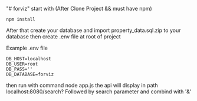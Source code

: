 "# forviz" 
start with (After Clone Project && must have npm)
```
npm install
```
After that create your database and import property_data.sql.zip to your database
then create .env file at root of project

Example .env file
```
DB_HOST=localhost
DB_USER=root
DB_PASS=''
DB_DATABASE=forviz 
```

then run with command node app.js 
the api will display in path localhost:8080/search?  Followed by search parameter and combind with '&'